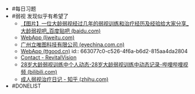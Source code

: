 - #每日习题
- #弱视 发现似乎有希望了
	- [【图片】一位大龄弱视经过几年的弱视训练和治疗经历及经验给大家分享_大龄弱视吧_百度贴吧 (baidu.com)](https://tieba.baidu.com/p/6781406334)
	- [WebApp (liweitu.com)](https://www.liweitu.com/tutorials)
	- [广州立唯图科技有限公司 (eyechina.com.cn)](http://www.eyechina.com.cn/)
	- [WebApp (ttgood.cn)](https://ttgood.cn)
	  id:: 663077c0-c526-4f6a-b6d2-815aa4da2804
	- [Contact - RevitalVision](https://www.revitalvision.com/about/contact/)
	- [28岁大龄弱视训练中个人动态-28岁大龄弱视训练中动态记录-哔哩哔哩视频 (bilibili.com)](https://space.bilibili.com/3493092078390166/dynamic)
	- [成人弱视治疗日记 - 知乎 (zhihu.com)](https://zhuanlan.zhihu.com/p/521674504)
- #DONELIST